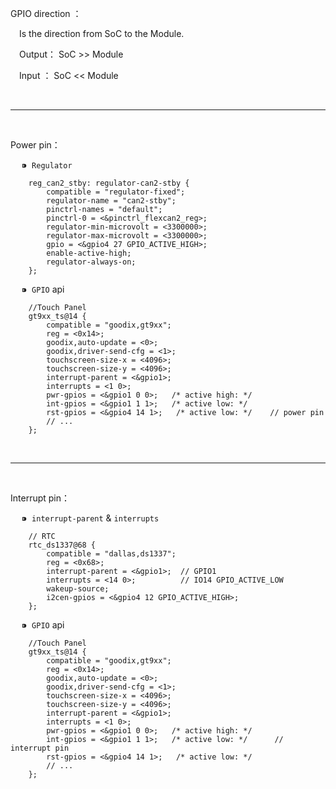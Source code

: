 GPIO direction ：

  &ensp;&ensp;Is the direction from SoC to the Module.

  &ensp;&ensp;Output： SoC >> Module

  &ensp;&ensp;Input ： SoC << Module


</br>

  ---

</br>



Power pin：

&emsp; ⁍ &nbsp;`Regulator`

```
	reg_can2_stby: regulator-can2-stby {
		compatible = "regulator-fixed";
		regulator-name = "can2-stby";
		pinctrl-names = "default";
		pinctrl-0 = <&pinctrl_flexcan2_reg>;
		regulator-min-microvolt = <3300000>;
		regulator-max-microvolt = <3300000>;
		gpio = <&gpio4 27 GPIO_ACTIVE_HIGH>;
		enable-active-high;
        regulator-always-on;
	};
```

&emsp; ⁍ &nbsp;`GPIO` api
```
	//Touch Panel
    gt9xx_ts@14 {
        compatible = "goodix,gt9xx";
        reg = <0x14>;
        goodix,auto-update = <0>;
        goodix,driver-send-cfg = <1>;
        touchscreen-size-x = <4096>;
        touchscreen-size-y = <4096>;
        interrupt-parent = <&gpio1>;
        interrupts = <1 0>;
        pwr-gpios = <&gpio1 0 0>;   /* active high: */
        int-gpios = <&gpio1 1 1>;   /* active low: */
        rst-gpios = <&gpio4 14 1>;   /* active low: */    // power pin
        // ...
    };
```

</br>

  ---

</br>



Interrupt pin：

&emsp; ⁍ &nbsp;`interrupt-parent` & `interrupts`

```
    // RTC
    rtc_ds1337@68 {
        compatible = "dallas,ds1337";
        reg = <0x68>;
        interrupt-parent = <&gpio1>;  // GPIO1
        interrupts = <14 0>;          // IO14 GPIO_ACTIVE_LOW
        wakeup-source;
        i2cen-gpios = <&gpio4 12 GPIO_ACTIVE_HIGH>;
    };
```

&emsp; ⁍ &nbsp;`GPIO` api

```
	//Touch Panel
    gt9xx_ts@14 {
        compatible = "goodix,gt9xx";
        reg = <0x14>;
        goodix,auto-update = <0>;
        goodix,driver-send-cfg = <1>;
        touchscreen-size-x = <4096>;
        touchscreen-size-y = <4096>;
        interrupt-parent = <&gpio1>;
        interrupts = <1 0>;
        pwr-gpios = <&gpio1 0 0>;   /* active high: */
        int-gpios = <&gpio1 1 1>;   /* active low: */      // interrupt pin
        rst-gpios = <&gpio4 14 1>;   /* active low: */
        // ...
    };
```
